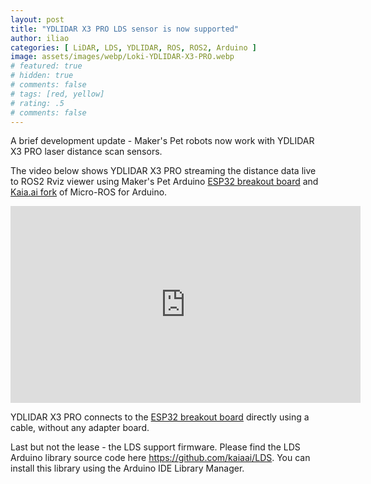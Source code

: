 ```yaml
---
layout: post
title: "YDLIDAR X3 PRO LDS sensor is now supported"
author: iliao
categories: [ LiDAR, LDS, YDLIDAR, ROS, ROS2, Arduino ]
image: assets/images/webp/Loki-YDLIDAR-X3-PRO.webp
# featured: true
# hidden: true
# comments: false
# tags: [red, yellow]
# rating: .5
# comments: false
---
```

A brief development update - Maker's Pet robots now work with YDLIDAR X3 PRO laser distance scan sensors.

The video below shows YDLIDAR X3 PRO streaming the distance data live to ROS2 Rviz viewer using Maker's Pet Arduino [ESP32 breakout board](https://github.com/makerspet/pcb/) and [Kaia.ai fork](https://github.com/kaiaai/micro_ros_arduino_kaiaai) of Micro-ROS for Arduino.

<div class="text-center">
<iframe width="560" height="315" src="https://www.youtube.com/embed/_VuRCiO55gA" title="YouTube video player" frameborder="0" allow="accelerometer; autoplay; clipboard-write; encrypted-media; gyroscope; picture-in-picture; web-share" allowfullscreen></iframe>
</div>

YDLIDAR X3 PRO connects to the [ESP32 breakout board](https://github.com/makerspet/pcb/) directly using a cable, without any adapter board.

Last but not the lease - the LDS support firmware. Please find the LDS Arduino library source code here https://github.com/kaiaai/LDS. You can install this library using the Arduino IDE Library Manager.